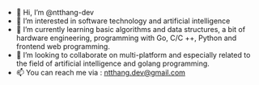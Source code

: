 - 👋 Hi, I’m @ntthang-dev
- 👀 I’m interested in software technology and artificial intelligence
- 🌱 I’m currently learning basic algorithms and data structures, a bit of hardware engineering, programming with Go, C/C ++, Python and frontend web programming.
- 💞️ I’m looking to collaborate on multi-platform and especially related to the field of artificial intelligence and golang programming.
- 📫 You can reach me via : ntthang.dev@gmail.com

<!---
ntthang-dev/ntthang-dev is a ✨ special ✨ repository because its `README.md` (this file) appears on your GitHub profile.
You can click the Preview link to take a look at your changes.
--->

